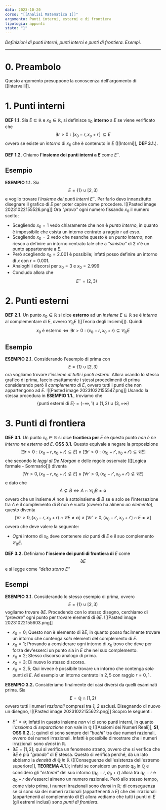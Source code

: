```yaml
---
data: 2023-10-20
corso: "[[Analisi Matematica I]]"
argomento: Punti interni, esterni e di frontiera
tipologia: appunti
stato: "1"
---
```

*Definizioni di punti interni, punti interni e punti di frontiera. Esempi.*
- - -
# 0. Preambolo
Questo argomento presuppone la conoscenza dell'argomento di [[Intervalli]].
# 1. Punti interni
**DEF 1.1.** Sia $E \subseteq \mathbb{R}$ e $x_0 \in \mathbb{R}$, si definisce $x_0$ **interno** a $E$ se viene verificato che $$\exists r > 0 : ]x_0-r, x_o+r[\  \subseteq E$$ovvero se esiste un *intorno* di $x_0$ che è contenuto in $E$ ([[Intorni]], **DEF 3.1.**).

**DEF 1.2.** Chiamo **l'insieme dei punti interni a $E$** come $E^{\circ}$. 
## Esempio
**ESEMPIO 1.1.** Sia $$E = \{1\} \cup [2, 3)$$e voglio trovare *l'insieme dei punti interni* $E^{\circ}$.
Per farlo devo innanzitutto disegnare il grafico di $E$ per poter capire come procedere.
![[Pasted image 20231022155526.png]]
Ora *"provo"* ogni numero fissando $x_0$ il numero scelto;
- Scegliendo $x_0 = 1$ vedo chiaramente che non è *punto interno*, in quanto è impossibile che esista un intorno centrato a raggio r ad esso. 
- Scegliendo $x_0 = 2$ vedo che neanche questo è un *punto interno*; non riesco a definire un intorno centrato tale che a *"sinistra"* di $2$ c'è un punto appartenente a $E$. 
- Però scegliendo $x_0 = 2.001$ è possibile; infatti posso definire un intorno di $x$ con $r = 0.001$. 
- Analoghi i discorsi per $x_0 =3$ e $x_0 = 2.999$
- Concludo allora che $$E^{\circ} = (2, 3)$$
# 2. Punti esterni
**DEF 2.1.** Un punto $x_0 \in \mathbb{R}$ si dice **esterno** ad un *insieme* $E \subseteq \mathbb{R}$ se è *interno* al complementare di $E$, ovvero $\mathcal{C}_{\mathbb{R}}E$ ([[Teoria degli Insiemi]]).
Quindi $$x_0 \text{ è esterno} \iff \exists r >0: (x_0-r, x_0 + r) \subseteq \mathcal{C}_{\mathbb{R}}E$$
## Esempio
**ESEMPIO 2.1.** Considerando l'esempio di prima con $$E = \{1\} \cup [2, 3)$$ora vogliamo trovare *l'insieme di tutti i punti esterni*. Allora usando lo stesso grafico di prima, faccio esattamente i stessi procedimenti di prima considerando però il *complemento di $E$*, ovvero tutti i punti che non appartengono ad $E$. 
![[Pasted image 20231022155547.png]]
Usando la stessa procedura in **ESEMPIO 1.1.**, troviamo che $$\{\text{punti esterni di }E\} = (-\infty, 1) \cup(1,2) \cup(3, + \infty)$$
# 3. Punti di frontiera
**DEF 3.1.** Un punto $x_0 \in \mathbb{R}$ si dice **frontiera per** $E$ se questo punto *non è ne interno ne esterno ad* $E$. 
**OSS 3.1.** Questo equivale a negare la proposizione $$[\exists r > 0: (x_0-r, x_0+r)\subseteq E] \vee [\exists r'>0: (x_0-r', x_0+r')  \subseteq \mathcal{C}E]$$che secondo le *leggi di De Morgan* e delle regole osservate ([[Logica formale - Sommario]]) diventa $$[\forall r >0, (x_0-r, x_0+r) \not\subseteq E] \land [\forall r'>0, (x_0-r', x_0+r') \not\subseteq \mathcal{C}E]$$e dato che $$A \not\subseteq B \iff A \cap \mathcal{C}_{U}B \neq \emptyset$$ovvero che un insieme $A$ non è sottoinsieme di $B$ se e solo se l'intersezione tra $A$ e il complemento di $B$ non è vuota (ovvero ha almeno *un elemento*), questo diventa $$[\forall r >0, (x_0 - r, x_0+r) \cap \mathcal{C}E \neq \emptyset] \land [\forall r' > 0, (x_0 - r', x_0+r') \cap E \neq \emptyset]$$ovvero che deve valere la seguente: 
- *Ogni* intorno di $x_0$ deve contenere *sia* punti di $E$ e il suo complemento $\mathcal{C}_\mathbb{R}E$.

**DEF 3.2.** Definiamo **l'insieme dei punti di frontiera di** $E$ come $$\partial E$$e si legge come *"delta storto E"*
## Esempi
**ESEMPIO 3.1.** Considerando lo stesso esempio di prima, ovvero $$E = \{1\} \cup [2, 3)$$vogliamo trovare $\partial E$.
Procedendo con lo stesso disegno, cerchiamo di *"provare"* ogni punto per trovare elementi di $\partial E$.
![[Pasted image 20231022155603.png]]
- $x_0 = 0$; Questo non è elemento di $\partial E$, in quanto posso facilmente trovare un intorno che contenga *solo* elementi del complemento di $E$.
- $x_0 = 1$; Provando a considerare ogni intorno di $x_0$ trovo che deve per forza dev'esserci un punto sia in $E$ che nel suo complemento.
- $x_0 = 2$; Stesso discorso analogo di prima.
- $x_0 = 3$; Di nuovo lo stesso discorso.
- $x_0 = 2,5$; Qui invece è possibile trovare un intorno che contenga *solo* punti di $E$. Ad esempio un intorno centrato in $2,5$ con raggio $r=0,1$.

**ESEMPIO 3.2.** Consideriamo finalmente dei casi diversi da quelli esaminati prima. Sia $$E = \mathbb{Q} \cap (1,2)$$ovvero tutti i numeri *razionali* compresi tra *1, 2* esclusi.
Disegnando di nuovo un disegno,
![[Pasted image 20231022155622.png]]
Scopro le seguenti:
- $E^{\circ} = \emptyset$; infatti in questo insieme *non* vi ci sono punti interni, in quanto l'*assioma di separazione*  non vale in $\mathbb{Q}$ ([[Assiomi dei Numeri Reali]], **S)**, **OSS 6.2.** ); quindi ci sono sempre dei *"buchi"* tra due numeri razionali, ovvero dei numeri irrazionali. Infatti è possibile dimostrare che i numeri irrazionali sono *densi* in $\mathbb{R}$.
- $\partial E = [1, 2]$; qui si verifica un fenomeno strano, ovvero che si verifica che $\partial E$ è più *"grande"* di $E$ stessa. 
  Questo si verifica perché, da un lato abbiamo la *densità di $\mathbb{Q}$ in $\mathbb{R}$* ([[Conseguenze dell'esistenza dell'estremo superiore]], **TEOREMA 4.1.**); infatti se considero un punto $q_0$ in $\mathbb{Q}$ e considero gli *"estremi"* del suo intorno $(q_0 - r, q_0 +r)$ allora tra $q_0 -r$ e $q_0 + r$ dev'esserci almeno un numero razionale. 
  Però allo stesso tempo, come visto prima, i numeri irrazionali sono *densi* in $\mathbb{R}$; di conseguenza se ci sono sia dei numeri razionali (appartenenti a $E$) che dei irrazionali (appartenenti al complemento di $E$) allora vediamo che tutti i punti di $E$ (gli estremi inclusi) sono *punti di frontiera*.
  